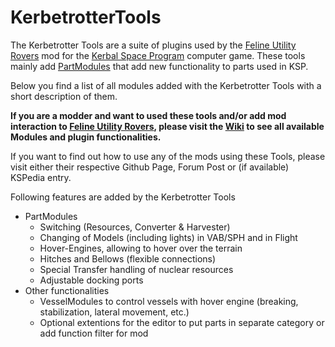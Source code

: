 # KerbetrotterTools

The Kerbetrotter Tools are a suite of plugins used by the [Feline Utility Rovers](https://github.com/Nils277/FelineUtilityRovers) mod for the [Kerbal Space Program](https://www.kerbalspaceprogram.com) computer game.
These tools mainly add [PartModules](https://wiki.kerbalspaceprogram.com/wiki/CFG_File_Documentation#MODULES) that add new functionality to parts used in KSP.

Below you find a list of all modules added with the Kerbetrotter Tools with a short description of them.

**If you are a modder and want to used these tools and/or add mod interaction to [Feline Utility Rovers](https://github.com/Nils277/FelineUtilityRovers), please visit the [Wiki](https://github.com/Nils277/KerbetrotterTools/wiki) to see all available Modules and plugin functionalities.**

If you want to find out how to use any of the mods using these Tools, please visit either their respective Github Page, Forum Post or (if available) KSPedia entry.

Following features are added by the Kerbetrotter Tools

- PartModules
  - Switching (Resources, Converter & Harvester)
  - Changing of Models (including lights) in VAB/SPH and in Flight
  - Hover-Engines, allowing to hover over the terrain
  - Hitches and Bellows (flexible connections)
  - Special Transfer handling of nuclear resources
  - Adjustable docking ports
- Other functionalities
  - VesselModules to control vessels with hover engine (breaking, stabilization, lateral movement, etc.)
  - Optional extentions for the editor to put parts in separate category or add function filter for mod
